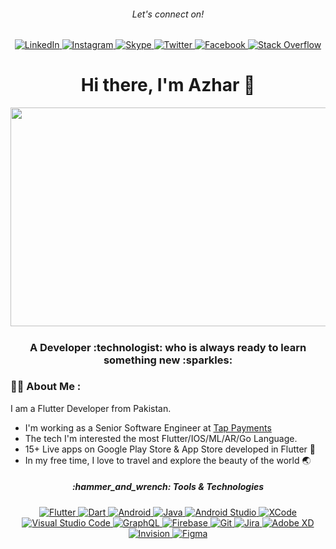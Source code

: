 
<h6 align="center"> Let's connect on!</h6>


<p align="center">
<a href="https://www.linkedin.com/in/muhammad-azhar-maqbool-910586196?original_referer=">
<img alt="LinkedIn" src="https://img.shields.io/badge/linkedin-%230077B5.svg?style=for-the-badge&logo=linkedin&logoColor=white">
</a>
<a href="https://www.instagram.com/azharmughal007/?hl=en">
<img alt="Instagram" src="https://img.shields.io/badge/Instagram-%23E4405F.svg?style=for-the-badge&logo=Instagram&logoColor=white">
</a>
<a href="https://join.skype.com/invite/RcfMpQLR2cqM">
<img alt="Skype" src="https://img.shields.io/badge/Skype-%2300AFF0.svg?style=for-the-badge&logo=Skype&logoColor=white">
</a>
<a href="https://twitter.com/AxharMughal">
<img alt="Twitter" src="https://img.shields.io/badge/Twitter-%231DA1F2.svg?style=for-the-badge&logo=Twitter&logoColor=white">
</a> 
<a href="https://web.facebook.com/azhar.mughal.967">
<img alt="Facebook" src="https://img.shields.io/badge/Facebook-%231877F2.svg?style=for-the-badge&logo=Facebook&logoColor=white">
</a>
<a href="https://stackoverflow.com/users/11334066/azhar-mughal">
<img alt="Stack Overflow" src="https://img.shields.io/badge/-Stackoverflow-FE7A16?style=for-the-badge&logo=stack-overflow&logoColor=white">
</a> 
</p>

<h1 align="center"> Hi there, I'm Azhar 👋 </h1>


<div align="center">
  <img src="https://i.giphy.com/media/qgQUggAC3Pfv687qPC/giphy.webp" width="700" height="350"/>
</div>


<h5 align="center">   </h5>

<h3 align="center"> A Developer :technologist: who is always ready to learn something new :sparkles: </h3>


### :man_technologist: About Me :

I am a Flutter Developer from Pakistan.

- I'm working as a Senior Software Engineer at [Tap Payments](https://github.com/Tap-Payments)
- The tech I'm interested the most Flutter/IOS/ML/AR/Go Language. 
- 15+ Live apps on Google Play Store & App Store developed in Flutter :blue_heart:
- In my free time, I love to travel and explore the beauty of the world :earth_asia:


<h5 align="center"> :hammer_and_wrench: Tools & Technologies </h5>


<p align="center">
<a href="https://flutter.dev/">
<img alt="Flutter" src="https://img.shields.io/badge/Flutter-%2302569B.svg?style=for-the-badge&logo=Flutter&logoColor=white">
</a> 
<a href="https://dart.dev/">
<img alt="Dart" src="https://img.shields.io/badge/dart-%230175C2.svg?style=for-the-badge&logo=dart&logoColor=white">
</a> 
<a href="https://developer.android.com/">
<img alt="Android" src="https://img.shields.io/badge/Android-3DDC84?style=for-the-badge&logo=android&logoColor=white">
</a> 
<a href="https://www.java.com/en/">
<img alt="Java" src="https://img.shields.io/badge/java-%23ED8B00.svg?style=for-the-badge&logo=java&logoColor=white">
</a> 
<a href="https://developer.android.com/studio?gclid=CjwKCAjw3qGYBhBSEiwAcnTRLmR-dl2-sZjaHjDzx1l5T1fu8yOK663-qdLZJb0Psr1TrICeR8csDRoCdesQAvD_BwE&gclsrc=aw.ds">
<img alt="Android Studio" src="https://img.shields.io/badge/Android%20Studio-3DDC84.svg?style=for-the-badge&logo=android-studio&logoColor=white">
</a> 
<a href="https://developer.apple.com/xcode/">
<img alt="XCode" src="https://img.shields.io/badge/Xcode-007ACC?style=for-the-badge&logo=Xcode&logoColor=white">
</a> 
<a href="https://code.visualstudio.com/">
<img alt="Visual Studio Code" src="https://img.shields.io/badge/Visual%20Studio%20Code-0078d7.svg?style=for-the-badge&logo=visual-studio-code&logoColor=white">
</a> 
<a href="https://graphql.org/">
<img alt="GraphQL" src="https://img.shields.io/badge/-GraphQL-E10098?style=for-the-badge&logo=graphql&logoColor=white">
</a> 
<a href="https://firebase.google.com/">
<img alt="Firebase" src="https://img.shields.io/badge/Firebase-039BE5?style=for-the-badge&logo=Firebase&logoColor=white">
</a> 
<a href="https://git-scm.com/">
<img alt="Git" src="https://img.shields.io/badge/git-%23F05033.svg?style=for-the-badge&logo=git&logoColor=white">
</a> 
<a href="https://www.atlassian.com/software/jira">
<img alt="Jira" src="https://img.shields.io/badge/jira-%230A0FFF.svg?style=for-the-badge&logo=jira&logoColor=white">
</a> 
<a href="https://www.adobe.com/products/xd.html">
<img alt="Adobe XD" src="https://img.shields.io/badge/Adobe%20XD-470137?style=for-the-badge&logo=Adobe%20XD&logoColor=#FF61F6">
</a> 
<a href="https://www.invisionapp.com/">
<img alt="Invision" src="https://img.shields.io/badge/invision-FF3366?style=for-the-badge&logo=invision&logoColor=white">
</a> 
<a href="https://www.figma.com/">
<img alt="Figma" src="https://img.shields.io/badge/figma-%23F24E1E.svg?style=for-the-badge&logo=figma&logoColor=white">
</a> 

</p>

<!---
Azhar-Mughal/Azhar-Mughal is a ✨ special ✨ repository because its `README.md` (this file) appears on your GitHub profile.
You can click the Preview link to take a look at your changes.
--->
